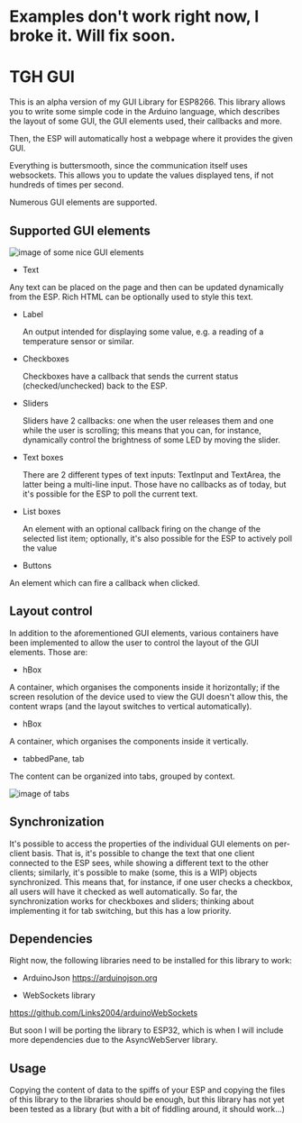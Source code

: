 # Examples don't work right now, I broke it. Will fix soon.

# TGH GUI

This is an alpha version of my GUI Library for ESP8266. This library allows you to write some simple code in the Arduino language, which describes the layout of some GUI, the GUI elements used, their callbacks and more.

Then, the ESP will automatically host a webpage where it provides the given GUI.

Everything is buttersmooth, since the communication itself uses websockets. This allows you to update the values displayed tens, if not hundreds of times per second.

Numerous GUI elements are supported.

## Supported GUI elements

![image of some nice GUI elements](https://i.imgur.com/ZF3XQDp.png)

- Text

Any text can be placed on the page and then can be updated dynamically from the ESP. Rich HTML can be optionally used to style this text.
  
- Label

  An output intended for displaying some value, e.g. a reading of a temperature sensor or similar.
  
- Checkboxes

  Checkboxes have a callback that sends the current status (checked/unchecked) back to the ESP.

- Sliders

  Sliders have 2 callbacks: one when the user releases them and one while the user is scrolling; this means that you can, for instance, dynamically control the brightness of some LED by moving the slider.
  
- Text boxes

  There are 2 different types of text inputs: TextInput and TextArea, the latter being a multi-line input. Those have no callbacks as of today, but it's possible for the ESP to poll the current text.
  
- List boxes

  An element with an optional callback firing on the change of the selected list item; optionally, it's also possible for the ESP to actively poll the value
  
- Buttons

An element which can fire a callback when clicked.
  
## Layout control

In addition to the aforementioned GUI elements, various containers have been implemented to allow the user to control the layout of the GUI elements. Those are:

- hBox

A container, which organises the components inside it horizontally; if the screen resolution of the device used to view the GUI doesn't allow this, the content wraps (and the layout switches to vertical automatically).

- hBox

A container, which organises the components inside it vertically.

- tabbedPane, tab

The content can be organized into tabs, grouped by context. 

![image of tabs](https://i.imgur.com/OVA1Pbr.png)

## Synchronization

It's possible to access the properties of the individual GUI elements on per-client basis. That is, it's possible to change the text
that one client connected to the ESP sees, while showing a different text to the other clients; similarly, it's possible to make (some, this is a WIP) objects synchronized. This means that, for instance, if one user checks a checkbox, all users will have it checked as well automatically. So far, the synchronization works for checkboxes and sliders; thinking about implementing it for tab switching, but this has a low priority.

## Dependencies

Right now, the following libraries need to be installed for this library to work:

- ArduinoJson
https://arduinojson.org

- WebSockets library

https://github.com/Links2004/arduinoWebSockets

But soon I will be porting the library to ESP32, which is when I will include more dependencies due to the AsyncWebServer library.

## Usage

Copying the content of data to the spiffs of your ESP and copying the files of this library to the libraries should be enough, but this library has not yet been tested as a library (but with a bit of fiddling around, it should work...)


